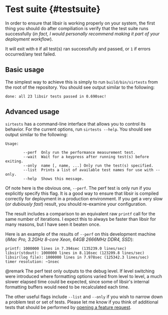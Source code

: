 Test suite              {#testsuite}
==========

In order to ensure that libsir is working properly on your system, the first thing you should do after compiliation is
verify that the test suite runs successfully (_in fact, I would personally recommend making it part of your deployment workflow_).

It will exit with `0` if all test(s) ran successfully and passed, or `1` if errors occurred/any test failed.

Basic usage
-----------

The simplest way to achieve this is simply to run `build/bin/sirtests` from the root of the repository. You should see output similar
to the following:

~~~
done: all 23 libsir tests passed in 0.690sec!
~~~

Advanced usage
--------------

`sirtests` has a command-line interface that allows you to control its behavior. For the current options, run `sirtests --help`.
You should see output similar to the following:

~~~
Usage:

        --perf  Only run the performance measurement test.
        --wait  Wait for a keypress after running test(s) before exiting.
        --only  name [, name, ...] Only run the test(s) specified.
        --list  Prints a list of available test names for use with --only.
        --help  Shows this message.
~~~

Of note here is the obvious one, `--perf`. The perf test is only run if you explicitly specify this flag. It is a good way to ensure that libsir is compiled correctly for deployment in a production environment. If you get a very slow (_or dubiously fast_) result, you should re-examine your configuration.

The result includes a comparison to an equivalent raw `printf` call for the same number of iterations. I expect this to always be faster than libsir for many reasons, but I have seen it beaten once.

Here is an example of the results of `--perf` on this development machine (_iMac Pro, 3.2GHz 8-core Xeon, 64GB 2666MHz DDR4, SSD_):

~~~
printf: 1000000 lines in 7.394sec (135239.0 lines/sec)
libsir(stdout): 1000000 lines in 8.116sec (123209.8 lines/sec)
libsir(log file): 1000000 lines in 7.978sec (125342.3 lines/sec)
timer resolution: ~1nsec
~~~

@remark The perf test only outputs to the debug level. If level switching were introduced where formatting options varied from level to level, a much slower elapsed time could be expected, since some of libsir's internal formatting buffers would need to be recalculated each time.

The other useful flags include `--list` and `--only` if you wish to narrow down a problem test or set of tests. Please let me know if you think of additional tests that should be performed by [opening a feature request](https://github.com/aremmell/libsir/issues/new?template=Feature_request.md).
